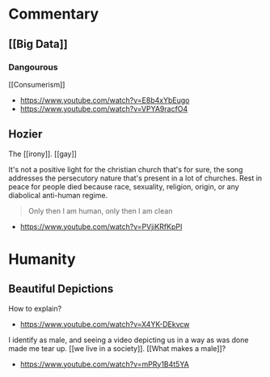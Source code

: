 # Commentary

## [[Big Data]]

### Dangourous 

[[Consumerism]]  
- https://www.youtube.com/watch?v=E8b4xYbEugo
- https://www.youtube.com/watch?v=VPYA9racfO4


## Hozier

The [[irony]]. [[gay]]

It's not a positive light for the christian church that's for sure, the song addresses the persecutory nature that's present in a lot of churches. Rest in peace for people died because race, sexuality, religion, origin, or any diabolical anti-human regime.

> Only then I am human, only then I am clean

- https://www.youtube.com/watch?v=PVjiKRfKpPI

# Humanity

## Beautiful Depictions

How to explain?
- https://www.youtube.com/watch?v=X4YK-DEkvcw

I identify as male, and seeing a video depicting us in a way as was done made me tear up. [[we live in a society]]. [[What makes a male]]?
- https://www.youtube.com/watch?v=mPRy1B4t5YA